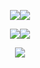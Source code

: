 <p align="center">
<img src="https://file.garden/aKKCDa3kMiix3b0F/i%3C3weed"><img src="https://file.garden/aKKCDa3kMiix3b0F/almosthappiness!">
<p align="center">
<img src="https://file.garden/aKKCDa3kMiix3b0F/purp"><img src="https://file.garden/aKKCDa3kMiix3b0F/fnaf">
<p align="center">
<img src="https://file.garden/aKKCDa3kMiix3b0F/bpd">

